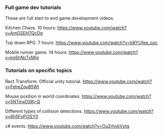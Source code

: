 ### Full game dev tutorials
These are full start to end game development videos.

Kitchen Chaos. 10 hours: https://www.youtube.com/watch?v=AmGSEH7QcDg

Top down RPG. 7 hours: https://www.youtube.com/watch?v=b8YUfee_pzc

Mobile runner game. 14 hours: https://www.youtube.com/watch?v=kgShNcTxMIg 


### Tutorials on specific topics

Rect Transform. Official unity tutorial. 
https://www.youtube.com/watch?v=FeheZqu85WI

Mouse position in world coordinates. 
https://www.youtube.com/watch?v=5NTmxDSKj-Q

Different types of collision detections.
https://www.youtube.com/watch?v=6h5FoPi3SY0

c# events.
https://www.youtube.com/watch?v=OuZrhykVytg

